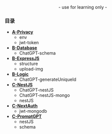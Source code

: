 <p align="center">
    - use for learning only -
</p>

### 目录

- [**A-Privacy**](https://github.com/989x/backend/tree/main/A-Privacy)
    - env
    - jwt-token
- [**B-Database**](https://github.com/989x/backend/tree/main/B-Database)
    - ChatGPT-schema
- [**B-ExpressJS**](https://github.com/989x/backend/tree/main/B-ExpressJS)
    - structure
    - upload-img
- [**B-Logic**](https://github.com/989x/backend/tree/main/B-Logic)
    - ChatGPT-generateUniqueId
- [**C-NestJS**](https://github.com/989x/backend/tree/main/C-NestJS)
    - ChatGPT-nestJS
    - ChatGPT-nestJS-mongo
    - nestJS
- [**C-NextAuth**](https://github.com/989x/backend/tree/main/C-NextAuth)
    - jwt-mongodb
- [**C-PromptGPT**](https://github.com/989x/backend/tree/main/C-PromptGPT)
    - nestJS
    - schema